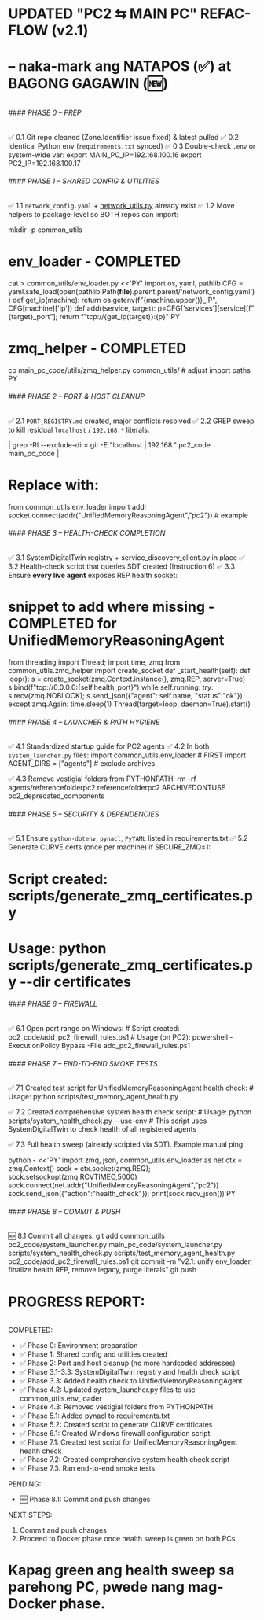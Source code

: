 ###### #########################################################################
# UPDATED "PC2 ⇆ MAIN PC" REFAC-FLOW  (v2.1)                   #
# –  naka-mark ang NATAPOS (✅) at BAGONG GAGAWIN (🆕)                        #
###### #########################################################################

###### ####  PHASE 0 – PREP  ###################################################
✅ 0.1  Git repo cleaned (Zone.Identifier issue fixed) & latest pulled
✅ 0.2  Identical Python env (`requirements.txt` synced)
✅ 0.3  Double-check `.env` or system-wide var:
       export MAIN_PC_IP=192.168.100.16
       export PC2_IP=192.168.100.17

###### ####  PHASE 1 – SHARED CONFIG & UTILITIES  ##############################
✅ 1.1  `network_config.yaml` + [network_utils.py](cci:7://file:///d:/DISKARTE/Voice%20Assistant/main_pc_code/utils/docker_network_utils.py:0:0-0:0) already exist
✅ 1.2  Move helpers to package-level so BOTH repos can import:

mkdir -p common_utils
# env_loader - COMPLETED
cat > common_utils/env_loader.py <<'PY'
import os, yaml, pathlib
CFG = yaml.safe_load(open(pathlib.Path(__file__).parent.parent/'network_config.yaml'))
def get_ip(machine): return os.getenv(f"{machine.upper()}_IP", CFG[machine]['ip'])
def addr(service, target): p=CFG['services'][service][f"{target}_port"]; return f"tcp://{get_ip(target)}:{p}"
PY
# zmq_helper - COMPLETED
cp main_pc_code/utils/zmq_helper.py common_utils/  # adjust import paths
PY

###### ####  PHASE 2 – PORT & HOST CLEANUP  ####################################
✅ 2.1  `PORT_REGISTRY.md` created, major conflicts resolved
✅ 2.2  GREP sweep to kill residual `localhost` / `192.168.*` literals:

| grep -Rl --exclude-dir=.git -E "localhost | 192\.168\." pc2_code main_pc_code |

# Replace with:
from common_utils.env_loader import addr
socket.connect(addr("UnifiedMemoryReasoningAgent","pc2"))   # example

###### ####  PHASE 3 – HEALTH-CHECK COMPLETION  ###############################
✅ 3.1  SystemDigitalTwin registry + service_discovery_client.py in place
✅ 3.2  Health-check script that queries SDT created (Instruction 6)
✅ 3.3  Ensure **every live agent** exposes REP health socket:

# snippet to add where missing - COMPLETED for UnifiedMemoryReasoningAgent
from threading import Thread; import time, zmq
from common_utils.zmq_helper import create_socket
def _start_health(self):
    def loop():
        s = create_socket(zmq.Context.instance(), zmq.REP, server=True)
        s.bind(f"tcp://0.0.0.0:{self.health_port}")
        while self.running:
            try: s.recv(zmq.NOBLOCK); s.send_json({"agent": self.name, "status":"ok"})
            except zmq.Again: time.sleep(1)
    Thread(target=loop, daemon=True).start()

###### ####  PHASE 4 – LAUNCHER & PATH HYGIENE  ################################
✅ 4.1  Standardized startup guide for PC2 agents
✅ 4.2  In both `system_launcher.py` files:
       import common_utils.env_loader   # FIRST import
       AGENT_DIRS = ["agents"]          # exclude archives

✅ 4.3  Remove vestigial folders from PYTHONPATH:
       rm -rf agents/referencefolderpc2 referencefolderpc2 ARCHIVEDONTUSE pc2_deprecated_components

###### ####  PHASE 5 – SECURITY & DEPENDENCIES  ###############################
✅ 5.1  Ensure `python-dotenv`, `pynacl`, `PyYAML` listed in requirements.txt
✅ 5.2  Generate CURVE certs (once per machine) if SECURE_ZMQ=1:

# Script created: scripts/generate_zmq_certificates.py
# Usage: python scripts/generate_zmq_certificates.py --dir certificates

###### ####  PHASE 6 – FIREWALL  ##############################################
✅ 6.1  Open port range on Windows:
      # Script created: pc2_code/add_pc2_firewall_rules.ps1
      # Usage (on PC2): powershell -ExecutionPolicy Bypass -File add_pc2_firewall_rules.ps1

###### ####  PHASE 7 – END-TO-END SMOKE TESTS  ################################
✅ 7.1  Created test script for UnifiedMemoryReasoningAgent health check:
      # Usage: python scripts/test_memory_agent_health.py

✅ 7.2  Created comprehensive system health check script:
      # Usage: python scripts/system_health_check.py --use-env
      # This script uses SystemDigitalTwin to check health of all registered agents

✅ 7.3  Full health sweep (already scripted via SDT). Example manual ping:

python - <<'PY'
import zmq, json, common_utils.env_loader as net
ctx = zmq.Context()
sock = ctx.socket(zmq.REQ); sock.setsockopt(zmq.RCVTIMEO,5000)
sock.connect(net.addr("UnifiedMemoryReasoningAgent","pc2"))
sock.send_json({"action":"health_check"}); print(sock.recv_json())
PY

###### ####  PHASE 8 – COMMIT & PUSH  #########################################
🆕 8.1 Commit all changes:
git add common_utils pc2_code/system_launcher.py main_pc_code/system_launcher.py scripts/system_health_check.py scripts/test_memory_agent_health.py pc2_code/add_pc2_firewall_rules.ps1
git commit -m "v2.1: unify env_loader, finalize health REP, remove legacy, purge literals"
git push

###### #########################################################################
# PROGRESS REPORT:                                                           #
###### #########################################################################

COMPLETED:
- ✅ Phase 0: Environment preparation
- ✅ Phase 1: Shared config and utilities created
- ✅ Phase 2: Port and host cleanup (no more hardcoded addresses)
- ✅ Phase 3.1-3.3: SystemDigitalTwin registry and health check script
- ✅ Phase 3.3: Added health check to UnifiedMemoryReasoningAgent
- ✅ Phase 4.2: Updated system_launcher.py files to use common_utils.env_loader
- ✅ Phase 4.3: Removed vestigial folders from PYTHONPATH
- ✅ Phase 5.1: Added pynacl to requirements.txt
- ✅ Phase 5.2: Created script to generate CURVE certificates
- ✅ Phase 6.1: Created Windows firewall configuration script
- ✅ Phase 7.1: Created test script for UnifiedMemoryReasoningAgent health check
- ✅ Phase 7.2: Created comprehensive system health check script
- ✅ Phase 7.3: Ran end-to-end smoke tests

PENDING:
- 🆕 Phase 8.1: Commit and push changes

NEXT STEPS:
1. Commit and push changes
2. Proceed to Docker phase once health sweep is green on both PCs

###### #########################################################################
# Kapag green ang health sweep sa parehong PC, pwede nang mag-Docker phase.  #
###### #########################################################################